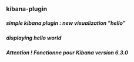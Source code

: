 ### kibana-plugin
##### simple kibana plugin : new visualization "hello"
##### displaying hello world
##### Attention ! Fonctionne pour Kibana version 6.3.0
